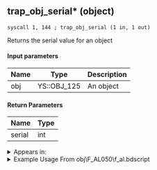 ## trap_obj_serial* (object)

`syscall 1, 144 ; trap_obj_serial (1 in, 1 out)`

Returns the serial value for an object

#### Input parameters
| Name | Type | Description
|------|------|------------
| obj   | YS::OBJ_125   | An object


#### Return Parameters
| Name | Type
|------|-----
| serial   | int   


<details>
	<summary>Appears in:</summary>
| filename | Entity (obj)
|----------|-------------
| obj\F_AL050\f_al.bdscript       | ((F) ??? (AL))          
| obj\F_AL070_BLIZZARD\f_al.bdscript       | ((F) Blizzard orbs (AL))          
| obj\F_AL070_FIRE\f_al.bdscript       | ((F) Fire orbs (AL))          
| obj\F_AL070_THUNDER\f_al.bdscript       | ((F) Thunder orbs (AL))          
| obj\F_BB040\f_bb.bdscript       | ((F) ??? - Invisible Armor? (BB))          
| obj\F_BB070\f_bb.bdscript       | ((F) ??? - Something from Shadow Stalker? (B))          
| obj\F_BB100\f_bb.bdscript       | ((F) Minigame’s lamp (BB))          
| obj\F_CA050\f_ca.bdscript       | ((F) Explosive barrel (CA))          
| obj\F_HE000\f_he.bdscript       | ((F) Standing Torch (HE))          
| obj\F_MU040\f_mu.bdscript       | ((F) Bunch of fireworks (MU))          
| obj\F_MU050\f_mu.bdscript       | ((F) Firework (Rocket) (MU))          
| obj\F_MU060\f_mu.bdscript       | ((F) Drive Orb Wagon (MU))          
| obj\F_NM130\f_nm.bdscript       | ((F) ??? (NM))          
| obj\F_NM170_L\f_nm.bdscript       | ((F) Present minigame (L) (NM))          
| obj\F_NM170_M\f_nm.bdscript       | ((F) Present minigame (M) (NM))          
| obj\F_NM170_S\f_nm.bdscript       | ((F) Present minigame (S) (NM))          
| obj\F_NM170_XL\f_nm.bdscript       | ((F) Present minigame (XL) (NM))          
| obj\F_TR030\f_tr.bdscript       | ((F) ??? (TR))          
| obj\F_TR160\f_tr.bdscript       | ((F) WARNING message (TR))          
| obj\F_TT040\f_tt.bdscript       | ((F) Junk (TT))          
| obj\F_TT120\f_tt.bdscript       | ((F) Junk 2 (TT))          
| obj\F_TT130\f_tt.bdscript       | ((F) Junk 3 (TT))          
| obj\F_WI380\f_wi.bdscript       | ((F) Steamboat with Corner stone in cage (WI))          
| obj\F_WI380_RTN\f_wi.bdscript       | ((F) Steamboat with Corner stone in cage (RTN) (WI))          
| obj\N_AL090_BTL\n_al.bdscript       | ((N) Abu holding gem (BTL) (AL))          
| obj\N_BB080_BTL\n_bb.bdscript       | ((N) Wardrobe maid (BTL) (BB))          
| obj\N_DC010_BTL\n_dc.bdscript       | ((N) Minnie (BTL) (DC))          

</details>

<details>
	<summary>Example Usage From obj\F_AL050\f_al.bdscript</summary>
```
L2562:
 popToSp 0
 pushFromFSp 0
 syscall 1, 144 ; trap_obj_serial (1 in, 1 out)
 pushFromPAi L3100 ; ___ai 'break_reset' (L3100)
 syscall 0, 0 ; trap_puti (2 in, 0 out)
 pushFromFSp 0
 pushImm 3
 syscall 1, 71 ; trap_obj_reset_flag (2 in, 0 out)
 pushFromFSp 0
 pushImm 24
 add 
 pushImm 0
 memcpy 0
 ret
```
</details>


